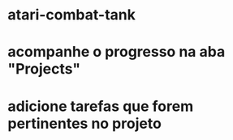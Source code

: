 # atari-combat-tank
# acompanhe o progresso na aba "Projects"
# adicione tarefas que forem pertinentes no projeto
